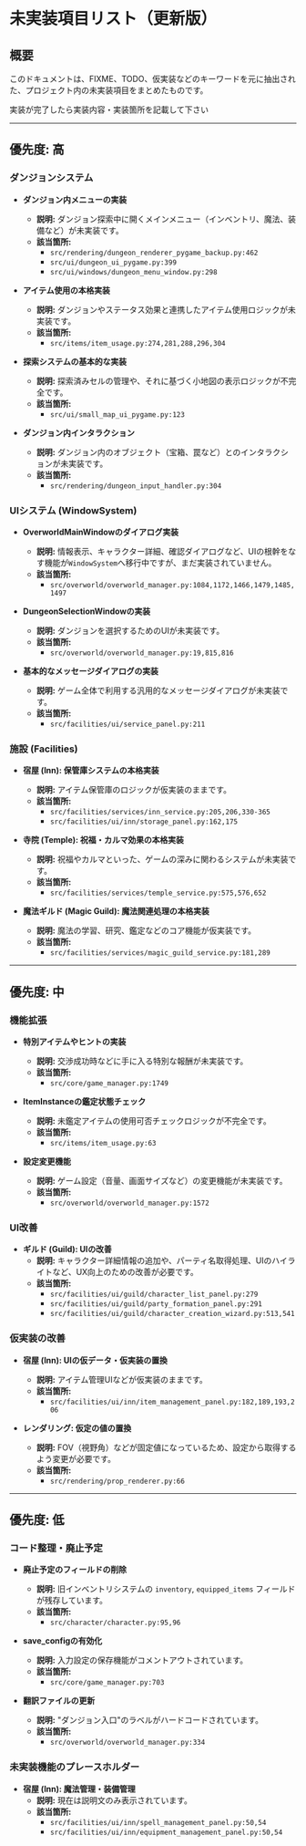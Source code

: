 # 未実装項目リスト（更新版）

## 概要

このドキュメントは、FIXME、TODO、仮実装などのキーワードを元に抽出された、プロジェクト内の未実装項目をまとめたものです。

実装が完了したら実装内容・実装箇所を記載して下さい

---

## 優先度: 高

### ダンジョンシステム

- **ダンジョン内メニューの実装**
  - **説明:** ダンジョン探索中に開くメインメニュー（インベントリ、魔法、装備など）が未実装です。
  - **該当箇所:**
    - `src/rendering/dungeon_renderer_pygame_backup.py:462`
    - `src/ui/dungeon_ui_pygame.py:399`
    - `src/ui/windows/dungeon_menu_window.py:298`

- **アイテム使用の本格実装**
  - **説明:** ダンジョンやステータス効果と連携したアイテム使用ロジックが未実装です。
  - **該当箇所:**
    - `src/items/item_usage.py:274,281,288,296,304`

- **探索システムの基本的な実装**
  - **説明:** 探索済みセルの管理や、それに基づく小地図の表示ロジックが不完全です。
  - **該当箇所:**
    - `src/ui/small_map_ui_pygame.py:123`

- **ダンジョン内インタラクション**
  - **説明:** ダンジョン内のオブジェクト（宝箱、罠など）とのインタラクションが未実装です。
  - **該当箇所:**
    - `src/rendering/dungeon_input_handler.py:304`

### UIシステム (WindowSystem)

- **OverworldMainWindowのダイアログ実装**
  - **説明:** 情報表示、キャラクター詳細、確認ダイアログなど、UIの根幹をなす機能が`WindowSystem`へ移行中ですが、まだ実装されていません。
  - **該当箇所:**
    - `src/overworld/overworld_manager.py:1084,1172,1466,1479,1485,1497`

- **DungeonSelectionWindowの実装**
  - **説明:** ダンジョンを選択するためのUIが未実装です。
  - **該当箇所:**
    - `src/overworld/overworld_manager.py:19,815,816`

- **基本的なメッセージダイアログの実装**
  - **説明:** ゲーム全体で利用する汎用的なメッセージダイアログが未実装です。
  - **該当箇所:**
    - `src/facilities/ui/service_panel.py:211`

### 施設 (Facilities)

- **宿屋 (Inn): 保管庫システムの本格実装**
  - **説明:** アイテム保管庫のロジックが仮実装のままです。
  - **該当箇所:**
    - `src/facilities/services/inn_service.py:205,206,330-365`
    - `src/facilities/ui/inn/storage_panel.py:162,175`

- **寺院 (Temple): 祝福・カルマ効果の本格実装**
  - **説明:** 祝福やカルマといった、ゲームの深みに関わるシステムが未実装です。
  - **該当箇所:**
    - `src/facilities/services/temple_service.py:575,576,652`

- **魔法ギルド (Magic Guild): 魔法関連処理の本格実装**
  - **説明:** 魔法の学習、研究、鑑定などのコア機能が仮実装です。
  - **該当箇所:**
    - `src/facilities/services/magic_guild_service.py:181,289`

---

## 優先度: 中

### 機能拡張

- **特別アイテムやヒントの実装**
  - **説明:** 交渉成功時などに手に入る特別な報酬が未実装です。
  - **該当箇所:**
    - `src/core/game_manager.py:1749`

- **ItemInstanceの鑑定状態チェック**
  - **説明:** 未鑑定アイテムの使用可否チェックロジックが不完全です。
  - **該当箇所:**
    - `src/items/item_usage.py:63`

- **設定変更機能**
  - **説明:** ゲーム設定（音量、画面サイズなど）の変更機能が未実装です。
  - **該当箇所:**
    - `src/overworld/overworld_manager.py:1572`

### UI改善

- **ギルド (Guild): UIの改善**
  - **説明:** キャラクター詳細情報の追加や、パーティ名取得処理、UIのハイライトなど、UX向上のための改善が必要です。
  - **該当箇所:**
    - `src/facilities/ui/guild/character_list_panel.py:279`
    - `src/facilities/ui/guild/party_formation_panel.py:291`
    - `src/facilities/ui/guild/character_creation_wizard.py:513,541`

### 仮実装の改善

- **宿屋 (Inn): UIの仮データ・仮実装の置換**
  - **説明:** アイテム管理UIなどが仮実装のままです。
  - **該当箇所:**
    - `src/facilities/ui/inn/item_management_panel.py:182,189,193,206`

- **レンダリング: 仮定の値の置換**
  - **説明:** FOV（視野角）などが固定値になっているため、設定から取得するよう変更が必要です。
  - **該当箇所:**
    - `src/rendering/prop_renderer.py:66`

---

## 優先度: 低

### コード整理・廃止予定

- **廃止予定のフィールドの削除**
  - **説明:** 旧インベントリシステムの `inventory`, `equipped_items` フィールドが残存しています。
  - **該当箇所:**
    - `src/character/character.py:95,96`

- **save_configの有効化**
  - **説明:** 入力設定の保存機能がコメントアウトされています。
  - **該当箇所:**
    - `src/core/game_manager.py:703`

- **翻訳ファイルの更新**
  - **説明:** "ダンジョン入口"のラベルがハードコードされています。
  - **該当箇所:**
    - `src/overworld/overworld_manager.py:334`

### 未実装機能のプレースホルダー

- **宿屋 (Inn): 魔法管理・装備管理**
  - **説明:** 現在は説明文のみ表示されています。
  - **該当箇所:**
    - `src/facilities/ui/inn/spell_management_panel.py:50,54`
    - `src/facilities/ui/inn/equipment_management_panel.py:50,54`